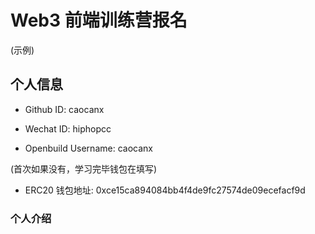 # Web3 前端训练营报名
(示例)
## 个人信息

* Github ID: caocanx

* Wechat ID: hiphopcc

* Openbuild Username: caocanx

(首次如果没有，学习完毕钱包在填写)

* ERC20 钱包地址: 0xce15ca894084bb4f4de9fc27574de09ecefacf9d

### 个人介绍
